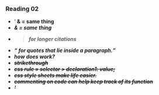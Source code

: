 ### Reading 02

- '<strong> & <B> = same thing
- <em> & <i> = same thing
- <blockquote> for longer citations
- <q> for quotes that lie inside a paragraph.
- how does <abbr> work?
- <s> strikethrough
- css rule = selector > declaration1: value;
- css style sheets make life easier.
- commenting on code can help keep track of its function
- '


